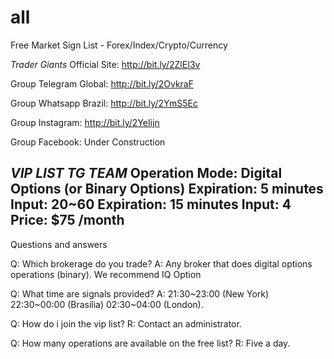 # all

Free Market Sign List - Forex/Index/Crypto/Currency

*Trader Giants*
Official Site: http://bit.ly/2ZlEI3v

Group Telegram Global: http://bit.ly/2OvkraF

Group Whatsapp Brazil: http://bit.ly/2YmS5Ec

Group Instagram: http://bit.ly/2YeIijn

Group Facebook: Under Construction

*VIP LIST TG TEAM*
Operation Mode: Digital Options (or Binary Options)
Expiration: 5 minutes
Input: 20~60
Expiration: 15 minutes
Input: 4
Price: $75 /month
--------------------------------------------------------------------------
Questions and answers

Q: Which brokerage do you trade?
A: Any broker that does digital options operations (binary). We recommend IQ Option

Q: What time are signals provided?
A: 21:30~23:00 (New York)
22:30~00:00 (Brasília)
02:30~04:00 (London).

Q: How do i join the vip list?
R: Contact an administrator.

Q: How many operations are available on the free list?
R: Five a day.
